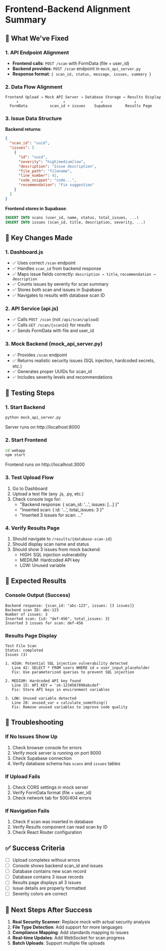 # Frontend-Backend Alignment Summary

## 🎯 What We've Fixed

### 1. API Endpoint Alignment
- **Frontend calls**: `POST /scan` with FormData (file + user_id)
- **Backend provides**: `POST /scan` endpoint in `mock_api_server.py`
- **Response format**: `{ scan_id, status, message, issues, summary }`

### 2. Data Flow Alignment
```
Frontend Upload → Mock API Server → Database Storage → Results Display
     ↓                    ↓                ↓              ↓
  FormData          scan_id + issues    Supabase      Results Page
```

### 3. Issue Data Structure
**Backend returns**:
```json
{
  "scan_id": "uuid",
  "issues": [
    {
      "id": "uuid",
      "severity": "high|medium|low",
      "description": "Issue description",
      "file_path": "filename",
      "line_number": 42,
      "code_snippet": "code...",
      "recommendation": "Fix suggestion"
    }
  ]
}
```

**Frontend stores in Supabase**:
```sql
INSERT INTO scans (user_id, name, status, total_issues, ...)
INSERT INTO issues (scan_id, title, description, severity, ...)
```

## 🔧 Key Changes Made

### 1. Dashboard.js
- ✅ Uses correct `/scan` endpoint
- ✅ Handles `scan_id` from backend response
- ✅ Maps issue fields correctly: `description → title`, `recommendation → description`
- ✅ Counts issues by severity for scan summary
- ✅ Stores both scan and issues in Supabase
- ✅ Navigates to results with database scan ID

### 2. API Service (api.js)
- ✅ Calls `POST /scan` (not `/api/scan/upload`)
- ✅ Calls `GET /scan/{scanId}` for results
- ✅ Sends FormData with file and user_id

### 3. Mock Backend (mock_api_server.py)
- ✅ Provides `/scan` endpoint
- ✅ Returns realistic security issues (SQL injection, hardcoded secrets, etc.)
- ✅ Generates proper UUIDs for scan_id
- ✅ Includes severity levels and recommendations

## 🧪 Testing Steps

### 1. Start Backend
```bash
python mock_api_server.py
```
Server runs on http://localhost:8000

### 2. Start Frontend
```bash
cd webapp
npm start
```
Frontend runs on http://localhost:3000

### 3. Test Upload Flow
1. Go to Dashboard
2. Upload a test file (any .js, .py, etc.)
3. Check console logs for:
   - "Backend response: { scan_id: '...', issues: [...] }"
   - "Inserted scan: { id: '...', total_issues: 3 }"
   - "Inserted 3 issues for scan: ..."

### 4. Verify Results Page
1. Should navigate to `/results/{database-scan-id}`
2. Should display scan name and status
3. Should show 3 issues from mock backend:
   - HIGH: SQL injection vulnerability
   - MEDIUM: Hardcoded API key
   - LOW: Unused variable

## 🎯 Expected Results

### Console Output (Success)
```
Backend response: {scan_id: "abc-123", issues: [3 issues]}
Backend scan ID: abc-123
Number of issues: 3
Inserted scan: {id: "def-456", total_issues: 3}
Inserted 3 issues for scan: def-456
```

### Results Page Display
```
Test File Scan
Status: completed
Issues (3)

1. HIGH: Potential SQL injection vulnerability detected
   Line 42: SELECT * FROM users WHERE id = user_input_placeholder
   Fix: Use parameterized queries to prevent SQL injection

2. MEDIUM: Hardcoded API key found
   Line 15: API_KEY = 'sk-1234567890abcdef'
   Fix: Store API keys in environment variables

3. LOW: Unused variable detected
   Line 28: unused_var = calculate_something()
   Fix: Remove unused variables to improve code quality
```

## 🚨 Troubleshooting

### If No Issues Show Up
1. Check browser console for errors
2. Verify mock server is running on port 8000
3. Check Supabase connection
4. Verify database schema has `scans` and `issues` tables

### If Upload Fails
1. Check CORS settings in mock server
2. Verify FormData format (file + user_id)
3. Check network tab for 500/404 errors

### If Navigation Fails
1. Check if scan was inserted in database
2. Verify Results component can read scan by ID
3. Check React Router configuration

## ✅ Success Criteria

- [ ] Upload completes without errors
- [ ] Console shows backend scan_id and issues
- [ ] Database contains new scan record
- [ ] Database contains 3 issue records
- [ ] Results page displays all 3 issues
- [ ] Issue details are properly formatted
- [ ] Severity colors are correct

## 🎉 Next Steps After Success

1. **Real Security Scanner**: Replace mock with actual security analysis
2. **File Type Detection**: Add support for more languages
3. **Compliance Mapping**: Add standards mapping to issues
4. **Real-time Updates**: Add WebSocket for scan progress
5. **Batch Uploads**: Support multiple file uploads